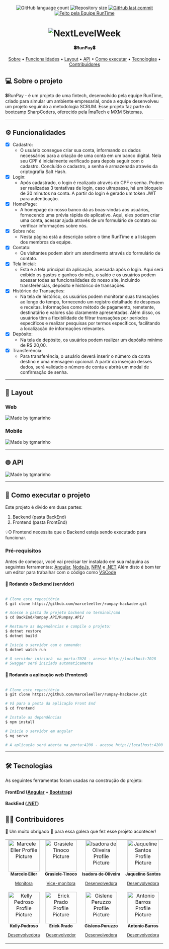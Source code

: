 <p align="center">
  <img alt="GitHub language count" src="https://img.shields.io/github/languages/count/marceleeller/runpay-hackadev?color=%2304D361">

  <img alt="Repository size" src="https://img.shields.io/github/repo-size/marceleeller/runpay-hackadev">
  
  <a href="https://github.com/marceleeller/runpay-hackadev/commits/master">
    <img alt="GitHub last commit" src="https://img.shields.io/github/last-commit/marceleeller/runpay-hackadev">
  </a>

  <a href="https://rocketseat.com.br">
    <img alt="Feito pela Equipe RunTime" src="https://img.shields.io/badge/feito%20por-Equipe RunTime-%237519C1">
  </a>
</p>

<h1 align="center">
    <img alt="NextLevelWeek" title="#NextLevelWeek" src="./Documentacao/img/banner.png" />
</h1>

<h4 align="center"> 
	  💲RunPay💲
</h4>

<p align="center">
 <a href="#-sobre-o-projeto">Sobre</a> •
 <a href="#-funcionalidades">Funcionalidades</a> •
 <a href="#-layout">Layout</a> • 
 <a href="#-api">API</a> • 
 <a href="#-como-executar-o-projeto">Como executar</a> • 
  <a href="#-tecnologias">Tecnologias</a> • 
 <a href="#-contribuidores">Contribuidores</a>
</p>

## 💻 Sobre o projeto

💲RunPay - é um projeto de uma fintech, desenvolvido pela equipe RunTime, criado para simular um ambiente empresarial, onde a equipe desenvolveu um projeto seguindo a metodologia SCRUM. Esse projeto faz parte do bootcamp SharpCoders, oferecido pela ÍmaTech e MXM Sistemas.

---

## ⚙️ Funcionalidades

- [x] Cadastro: 
    - O usuário consegue criar sua conta, informando os dados necessários para a criação de uma conta em um banco digital. Nela seu CPF é inicialmente verificado para depois seguir com o cadastro. Concluído o cadastro, a senha é armazenada através da criptografia Salt Hash.
- [x] Login: 
    - Após cadastrado, o login é realizado através do CPF e senha. Podem ser realizadas 3 tentativas de login, caso ultrapasse, há um bloqueio de 30 minutos na conta. A partir do login é gerado um token JWT para autenticação.
- [x] HomePage: 
    - A homepage do nosso banco dá as boas-vindas aos usuários, fornecendo uma prévia rápida do aplicativo. Aqui, eles podem criar uma conta, acessar ajuda através de um formulário de contato ou verificar informações sobre nós.
- [x] Sobre nós: 
    - Nesta página está a descrição sobre o time RunTime e a listagem dos membros da equipe.
- [x] Contato: 
    - Os visitantes podem abrir um atendimento através do formulário de contato.
- [x] Tela Inicial: 
    - Esta é a tela principal da aplicação, acessada após o login. Aqui será exibido os gastos e ganhos do mês, o saldo e os usuários podem acessar todas as funcionalidades do nosso site, incluindo transferências, depósito e histórico de transações.
- [x] Histórico de Transações: 
    - Na tela de histórico, os usuários podem monitorar suas transações ao longo do tempo, fornecendo um registro detalhado de despesas e receitas. Informações como método de pagamento, remetente, destinatário e valores são claramente apresentadas. Além disso, os usuários têm a flexibilidade de filtrar transações por períodos específicos e realizar pesquisas por termos específicos, facilitando a localização de informações relevantes.
- [x] Depósito: 
    - Na tela de depósito, os usuários podem realizar um depósito mínimo de R$ 20,00.
- [x] Transferência: 
    - Para transferência, o usuário deverá inserir o número da conta destino e uma mensagem opcional. A partir da inserção desses dados, será validado o número de conta e abrirá um modal de confirmação de senha.

---

## 🎨 Layout

### Web
<img alt="Made by tgmarinho" src="./Documentacao/img/web.svg">

### Mobile
<img alt="Made by tgmarinho" src="./Documentacao/img/mobile.svg">

---

## 🌐 API
<img alt="Made by tgmarinho" src="./Documentacao/img/api.png">

---

## 🚀 Como executar o projeto

Este projeto é divido em duas partes:
1. Backend (pasta BackEnd) 
2. Frontend (pasta FrontEnd)

💡O Frontend necessita que o Backend esteja sendo executado para funcionar.

### Pré-requisitos

Antes de começar, você vai precisar ter instalado em sua máquina as seguintes ferramentas:
[Angular](https://angular.io/), [NodeJs](https://nodejs.org/en), [NPM](https://www.npmjs.com/)  e [.NET](https://dotnet.microsoft.com/en-us/) 
Além disto é bom ter um editor para trabalhar com o código como [VSCode](https://code.visualstudio.com/)

#### 🎲 Rodando o Backend (servidor)
```bash

# Clone este repositório
$ git clone https://github.com/marceleeller/runpay-hackadev.git

# Acesse a pasta do projeto backend no terminal/cmd
$ cd BackEnd/Runpay.API/Runpay.API/

# Restaure as dependências e compile o projeto:
$ dotnet restore
$ dotnet build

# Inicie o servidor com o comando:
$ dotnet watch run

# O servidor iniciará  na porta:7028 - acesse http://localhost:7028 
# Swagger será iniciado automaticamente

```

#### 🧭 Rodando a aplicação web (Frontend)

```bash

# Clone este repositório
$ git clone https://github.com/marceleeller/runpay-hackadev.git

# Vá para a pasta da aplicação Front End
$ cd frontend

# Instale as dependências
$ npm install

# Inicie o servidor em angular
$ ng serve

# A aplicação será aberta na porta:4200 - acesse http://localhost:4200

```

---

## 🛠 Tecnologias

As seguintes ferramentas foram usadas na construção do projeto:

#### **FrontEnd**  ([Angular](https://angular.io/)  +  [Bootstrap](https://getbootstrap.com/))
#### **BackEnd**  ([.NET](https://dotnet.microsoft.com/en-us/))

## 👨‍💻 Contribuidores

💜 Um muito obrigado 👏 para essa galera que fez esse projeto acontecer!

<table>
  <tr>
    <td align="center">
      <a href="https://github.com/marceleeller">
        <img src="https://avatars.githubusercontent.com/u/126519901?v=4" width="100px;" alt="Marcele Eller Profile Picture"/><br>
        <sub>
          <b>Marcele Eller</b>
          <p>Monitora</p>
        </sub>
      </a>
    </td>
    <td align="center">
      <a href="https://github.com/grasieletinoco">
        <img src="https://avatars.githubusercontent.com/u/120054760?v=4" width="100px;" alt="Grasiele Tinoco Picture"/><br>
        <sub>
          <b>Grasiele Tinoco</b>
          <p>Vice-monitora</p>
        </sub>
      </a>
    </td>
    <td align="center">
      <a href="https://github.com/isadeop">
        <img src="https://avatars.githubusercontent.com/u/138228355?v=4" width="100px;" alt="Isadora de Oliveira Profile Picture"/><br>
        <sub>
          <b>Isadora de Oliveira</b>
          <p>Desenvolvedora</p>
        </sub>
      </a>
    </td>
    <td align="center">
      <a href="https://github.com/JaquelineAPSantos">
        <img src="https://avatars.githubusercontent.com/u/94487656?v=4" width="100px;" alt="Jaqueline Santos Profile Picture"/><br>
        <sub>
          <b>Jaqueline Santos</b>
          <p>Desenvolvedora</p>
        </sub>
      </a>
    </td>
  </tr>
  <tr>
    <td align="center">
      <a href="https://github.com/PAKell">
        <img src="https://avatars.githubusercontent.com/u/131540455?v=4" width="100px;" alt="Kelly Pedroso Profile Picture"/><br>
        <sub>
          <b>Kelly Pedroso</b>
          <p>Desenvolvedora</p>
        </sub>
      </a>
    </td>
    <td align="center">
      <a href="https://github.com/ErickFPrado">
        <img src="https://media.licdn.com/dms/image/D4D03AQFDqDhMaqWfaA/profile-displayphoto-shrink_400_400/0/1690839347214?e=1712793600&v=beta&t=wJvSdyVOiZUzSlQIwxZcehQ2gRCBfaxd4Rr3DVRZhrA" width="100px;" alt="Erick Prado Profile Picture"/><br>
        <sub>
          <b>Erick Prado</b>
          <p>Desenvolvedor</p>
        </sub>
      </a>
    </td>
    <td align="center">
      <a href="https://github.com/giperuzzo">
        <img src="https://avatars.githubusercontent.com/u/127308320?v=4" width="100px;" alt="Gislene Peruzzo Profile Picture"/><br>
        <sub>
          <b>Gislene Peruzzo</b>
          <p>Desenvolvedora</p>
        </sub>
      </a>
    </td>
    <td align="center">
      <a href="https://github.com/Antoniobarrosdecastro">
        <img src="https://avatars.githubusercontent.com/u/147821067?v=4" width="100px;" alt="Antonio Barros Profile Picture"/><br>
        <sub>
          <b>Antonio Barros</b>
          <p>Desenvolvedora</p>
        </sub>
      </a>
    </td>
  </tr>
</table>